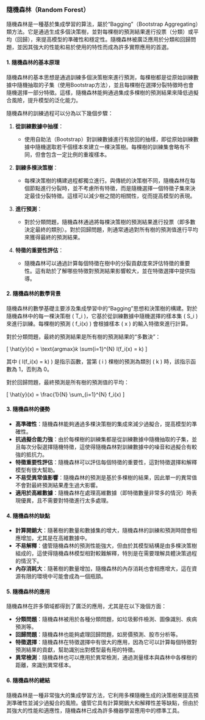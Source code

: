 ### 隨機森林（Random Forest）

隨機森林是一種基於集成學習的算法，屬於“Bagging”（Bootstrap Aggregating）類方法。它是通過生成多個決策樹，並對每棵樹的預測結果進行投票（分類）或平均（回歸），來提高模型的準確性和穩定性。隨機森林被廣泛應用於分類和回歸問題，並因其強大的性能和易於使用的特性而成為許多實際應用的首選。

#### 1. **隨機森林的基本原理**

隨機森林的基本思想是通過訓練多個決策樹來進行預測，每棵樹都是從原始訓練數據中隨機抽取的子集（使用Bootstrap方法），並且每棵樹在選擇分裂特徵時也會隨機選擇一部分特徵。這樣，隨機森林能夠通過集成多棵樹的預測結果來降低過擬合風險，提升模型的泛化能力。

隨機森林的訓練過程可以分為以下幾個步驟：

1. **從訓練數據中抽樣**：
   - 使用自助法（Bootstrap）對訓練數據進行有放回的抽樣，即從原始訓練數據中隨機選取若干個樣本來建立一棵決策樹。每棵樹的訓練集會略有不同，但會包含一定比例的重複樣本。

2. **訓練多棵決策樹**：
   - 每棵決策樹的構建過程都獨立進行。與傳統的決策樹不同，隨機森林在每個節點進行分裂時，並不考慮所有特徵，而是隨機選擇一個特徵子集來決定最佳分裂特徵。這樣可以減少樹之間的相關性，從而提高模型的表現。

3. **進行預測**：
   - 對於分類問題，隨機森林通過將每棵決策樹的預測結果進行投票（即多數決定最終的類別）。對於回歸問題，則通常通過對所有樹的預測值進行平均來獲得最終的預測結果。

4. **特徵的重要性評估**：
   - 隨機森林可以通過計算每個特徵在樹中的分裂貢獻度來評估特徵的重要性。這有助於了解哪些特徵對預測結果影響較大，並在特徵選擇中提供指導。

#### 2. **隨機森林的數學背景**

隨機森林的數學基礎主要涉及集成學習中的“Bagging”思想和決策樹的構建。對於隨機森林中的每一棵決策樹 \( T_i \)，它基於從訓練數據中隨機選擇的樣本集 \( S_i \) 來進行訓練。每棵樹的預測 \( f_i(x) \) 會根據樣本 \( x \) 的輸入特徵來進行計算。

對於分類問題，最終的預測結果是所有樹的預測結果的“多數決”：

\[
\hat{y}(x) = \text{argmax}_k \sum_{i=1}^{N} I(f_i(x) = k)
\]

其中 \( I(f_i(x) = k) \) 是指示函數，當第 \( i \) 棵樹的預測為類別 \( k \) 時，該指示函數為 1，否則為 0。

對於回歸問題，最終預測是所有樹的預測值的平均：

\[
\hat{y}(x) = \frac{1}{N} \sum_{i=1}^{N} f_i(x)
\]

#### 3. **隨機森林的優勢**

- **高準確性**：隨機森林能夠通過多棵決策樹的集成來減少過擬合，提高模型的準確性。
- **抗過擬合能力強**：由於每棵樹的訓練集都是從訓練數據中隨機抽取的子集，並且每次分裂選擇隨機特徵，這使得隨機森林對訓練數據中的噪音和過擬合有較強的抵抗力。
- **特徵重要性評估**：隨機森林可以評估每個特徵的重要性，這對特徵選擇和解釋模型有很大幫助。
- **不易受異常值影響**：隨機森林的預測是基於多棵樹的結果，因此單一的異常值不會對最終預測結果產生過大影響。
- **適用於高維數據**：隨機森林在處理高維數據（即特徵數量非常多的情況）時表現優異，且不需要對特徵進行太多處理。

#### 4. **隨機森林的缺點**

- **計算開銷大**：隨著樹的數量和數據集的增大，隨機森林的訓練和預測時間會相應增加，尤其是在高維數據中。
- **不易解釋**：儘管隨機森林的預測性能強大，但由於其模型結構是由多棵決策樹組成的，這使得隨機森林模型相對較難解釋，特別是在需要理解具體決策過程的情況下。
- **內存消耗大**：隨著樹的數量增加，隨機森林的內存消耗也會相應增大，這在資源有限的環境中可能會成為一個瓶頸。

#### 5. **隨機森林的應用**

隨機森林在許多領域都得到了廣泛的應用，尤其是在以下幾個方面：

- **分類問題**：隨機森林被用於各種分類問題，如垃圾郵件檢測、圖像識別、疾病預測等。
- **回歸問題**：隨機森林也能夠處理回歸問題，如房價預測、股市分析等。
- **特徵選擇**：隨機森林在特徵選擇中有很大的應用，因為它可以計算每個特徵對預測結果的貢獻，幫助識別出對模型最有用的特徵。
- **異常檢測**：隨機森林也可以應用於異常檢測，通過測量樣本與森林中各棵樹的距離，來識別異常樣本。

#### 6. **隨機森林的總結**

隨機森林是一種非常強大的集成學習方法，它利用多棵隨機生成的決策樹來提高預測準確性並減少過擬合的風險。儘管它具有計算開銷大和解釋性差等缺點，但由於其強大的性能和適應性，隨機森林已成為許多機器學習應用中的標準工具。